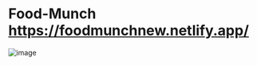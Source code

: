 # Food-Munch https://foodmunchnew.netlify.app/
![image](https://github.com/Manoj-alishala/Food-Munch-/assets/158211255/95ac641a-6588-47cc-a748-4d2dfecf3675)
